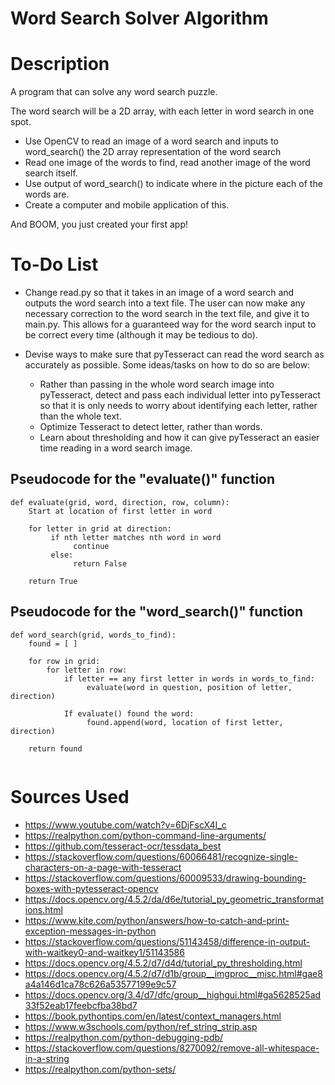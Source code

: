 # **Word Search Solver Algorithm**

# **Description**
A program that can solve any word search puzzle. 



The word search will be a 2D array, with each letter in word search in one spot. 

*    Use OpenCV to read an image of a word search and inputs to word_search() the 2D array representation of the word search 
*    Read one image of the words to find, read another image of the word search itself. 
*    Use output of word_search() to indicate where in the picture each of the words are. 
*    Create a computer and mobile application of this.

And BOOM, you just created your first app! 


# **To-Do List**

*   Change read.py so that it takes in an image of a word search and outputs the word search into a
    text file. The user can now make any necessary correction to the word search in the text file, and give 
    it to main.py. This allows for a guaranteed way for the word search input to be correct every time (although it 
    may be tedious to do). 

* 	Devise ways to make sure that pyTesseract can read the word search as accurately as possible. Some ideas/tasks on
	how to do so are below: 
	* Rather than passing in the whole word search image into pyTesseract, detect and pass each individual letter into 
	  pyTesseract so that it is only needs to worry about identifying each letter, rather than the whole text.
	* Optimize Tesseract to detect letter, rather than words. 
	* Learn about thresholding and how it can give pyTesseract an easier time reading in a word search image.

## **Pseudocode for the "evaluate()" function**
```
def evaluate(grid, word, direction, row, column): 
    Start at location of first letter in word

    for letter in grid at direction: 
         if nth letter matches nth word in word
              continue
         else: 
              return False
              
    return True 
```

## **Pseudocode for the "word_search()" function**
```
def word_search(grid, words_to_find):
    found = [ ] 
    
    for row in grid: 
        for letter in row: 
            if letter == any first letter in words in words_to_find: 
                 evaluate(word in question, position of letter, direction)        

            If evaluate() found the word: 
                 found.append(word, location of first letter, direction)
                 
    return found 
    
```

# **Sources Used**
*    https://www.youtube.com/watch?v=6DjFscX4I_c
*    https://realpython.com/python-command-line-arguments/
*	 https://github.com/tesseract-ocr/tessdata_best
*	 https://stackoverflow.com/questions/60066481/recognize-single-characters-on-a-page-with-tesseract
*	 https://stackoverflow.com/questions/60009533/drawing-bounding-boxes-with-pytesseract-opencv
*	 https://docs.opencv.org/4.5.2/da/d6e/tutorial_py_geometric_transformations.html
* 	 https://www.kite.com/python/answers/how-to-catch-and-print-exception-messages-in-python
*    https://stackoverflow.com/questions/51143458/difference-in-output-with-waitkey0-and-waitkey1/51143586
*    https://docs.opencv.org/4.5.2/d7/d4d/tutorial_py_thresholding.html
*    https://docs.opencv.org/4.5.2/d7/d1b/group__imgproc__misc.html#gae8a4a146d1ca78c626a53577199e9c57
*    https://docs.opencv.org/3.4/d7/dfc/group__highgui.html#ga5628525ad33f52eab17feebcfba38bd7
*	 https://book.pythontips.com/en/latest/context_managers.html
*    https://www.w3schools.com/python/ref_string_strip.asp
*	 https://realpython.com/python-debugging-pdb/
*	 https://stackoverflow.com/questions/8270092/remove-all-whitespace-in-a-string
*	 https://realpython.com/python-sets/

